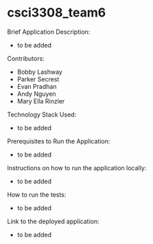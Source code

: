 # csci3308_team6


Brief Application Description:
- to be added


Contributors:
- Bobby Lashway
- Parker Secrest
- Evan Pradhan
- Andy Nguyen
- Mary Ella Rinzler


Technology Stack Used:
- to be added


Prerequisites to Run the Application:
- to be added


Instructions on how to run the application locally:
- to be added


How to run the tests:
- to be added
  

Link to the deployed application:
- to be added
